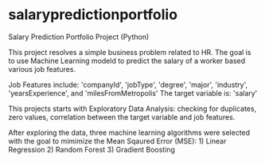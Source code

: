 # salarypredictionportfolio
Salary Prediction Portfolio Project (Python)

This project resolves a simple business problem related to HR. The goal is to use Machine Learning modeld to predict the salary of a worker based various job features. 

Job Features include: 'companyId', 'jobType', 'degree', 'major', 'industry', 'yearsExperience', and 'milesFromMetropolis'
The target variable is: 'salary' 

This projects starts with Exploratory Data Analysis: checking for duplicates, zero values, correlation between the target variable and job features.

After exploring the data, three machine learning algorithms were selected with the goal to mimimize the Mean Sqaured Error (MSE): 1) Linear Regression 2) Random Forest 3) Gradient Boosting 
